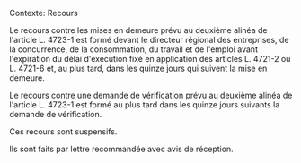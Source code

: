 Contexte: Recours

Le recours contre les mises en demeure prévu au deuxième alinéa de l'article L. 4723-1 est formé devant le directeur régional des entreprises, de la concurrence, de la consommation, du travail et de l'emploi avant l'expiration du délai d'exécution fixé en application des articles L. 4721-2 ou L. 4721-6 et, au plus tard, dans les quinze jours qui suivent la mise en demeure.

Le recours contre une demande de vérification prévu au deuxième alinéa de l'article L. 4723-1 est formé au plus tard dans les quinze jours suivants la demande de vérification.

Ces recours sont suspensifs.

Ils sont faits par lettre recommandée avec avis de réception.